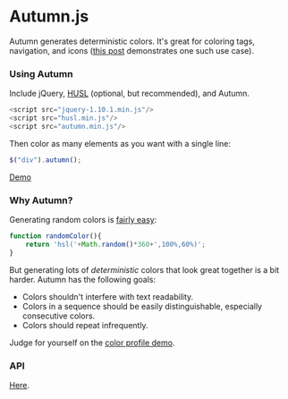 Autumn.js
======
Autumn generates deterministic colors. It's great for coloring tags, navigation, and icons ([this post](http://jere.in/why-are-cnns-headers-grey) demonstrates one such use case).

### Using Autumn

Include jQuery, [HUSL](http://boronine.com/husl/) (optional, but recommended), and Autumn.
```javascript
<script src="jquery-1.10.1.min.js"/>
<script src="husl.min.js"/>
<script src="autumn.min.js"/>
```
Then color as many elements as you want with a single line:
```javascript
$("div").autumn();
```
[Demo](https://rawgithub.com/nluqo/autumn/master/simpledemo.html)

### Why Autumn?

Generating random colors is [fairly easy](http://jsfiddle.net/6YLP5/):

```javascript
function randomColor(){
    return 'hsl('+Math.random()*360+',100%,60%)';
}
```

But generating lots of *deterministic* colors that look great together is a bit harder. Autumn has the following goals:

  * Colors shouldn't interfere with text readability.
  * Colors in a sequence should be easily distinguishable, especially consecutive colors.
  * Colors should repeat infrequently.

Judge for yourself on the [color profile demo](https://rawgithub.com/nluqo/autumn/master/autumn.html).

### API

[Here](api.md).
